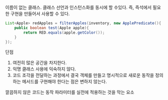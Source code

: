 이름이 없는 클래스.
클래스 선언과 인스턴스화를 동시에 할 수있다.
즉, 즉석에서 필요한 구현을 만들어서 사용할 수 있다.

```java
List<Apple> redApples = filterApples(inventory, new ApplePredicate(){
	public boolean test(Apple apple){
		return RED.equals(apple.getColor());
	}
});
```

단점
1. 여전히 많은 공간을 차지한다.
2. 익명 클래스 사용에 익숙하지 않다.
3. 코드 조각을 전달하는 과정에서 결국 객체를 만들고 명시적으로 새로운 동작을 정의하는 메서드를 구현해야 한다는 점은 변하지 않는다.

깔끔하지 않은 코드는 동작 파라미터를 실전에 적용하는 것을 막는 요소

